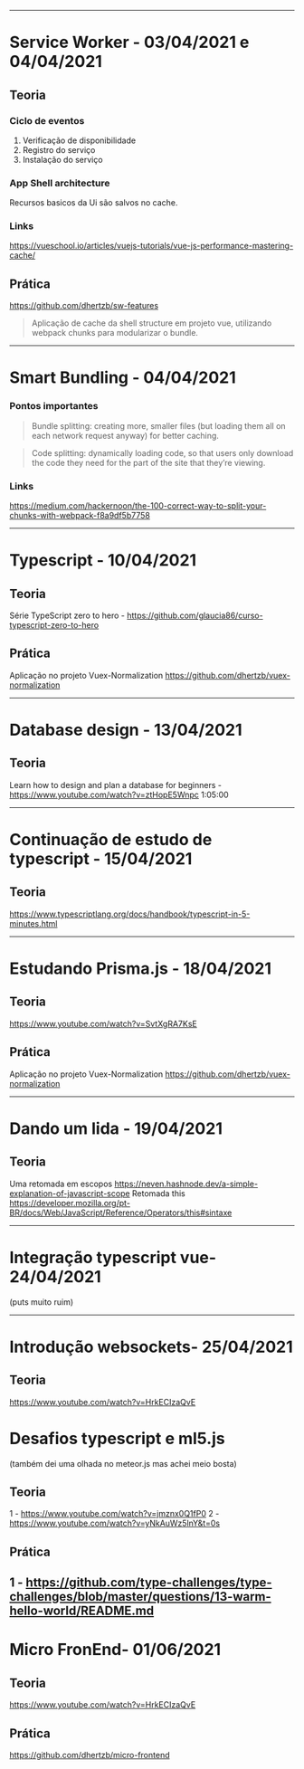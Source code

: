-----------------------------------------------------------------------------------------------------------------------------------------------

# Service Worker - 03/04/2021 e 04/04/2021
## Teoria
### Ciclo de eventos
  1. Verificação de disponibilidade
  2. Registro do serviço
  3. Instalação do serviço 
### App Shell architecture
  Recursos basicos da Ui são salvos no cache.
### Links
https://vueschool.io/articles/vuejs-tutorials/vue-js-performance-mastering-cache/
## Prática

  https://github.com/dhertzb/sw-features
> Aplicação de cache da shell structure em projeto vue, utilizando webpack chunks para modularizar o bundle.


-----------------------------------------------------------------------------------------------------------------------------------------------

# Smart Bundling - 04/04/2021

### Pontos importantes

> Bundle splitting: creating more, smaller files (but loading them all on each network request anyway) for better caching.

> Code splitting: dynamically loading code, so that users only download the code they need for the part of the site that they’re viewing.

### Links
https://medium.com/hackernoon/the-100-correct-way-to-split-your-chunks-with-webpack-f8a9df5b7758

-----------------------------------------------------------------------------------------------------------------------------------------------

# Typescript - 10/04/2021

## Teoria 

Série TypeScript zero to hero - https://github.com/glaucia86/curso-typescript-zero-to-hero

## Prática

Aplicação no projeto Vuex-Normalization https://github.com/dhertzb/vuex-normalization

-----------------------------------------------------------------------------------------------------------------------------------------------

# Database design - 13/04/2021

## Teoria 

Learn how to design and plan a database for beginners - https://www.youtube.com/watch?v=ztHopE5Wnpc 1:05:00

-----------------------------------------------------------------------------------------------------------------------------------------------

# Continuação de estudo de typescript - 15/04/2021

## Teoria 
https://www.typescriptlang.org/docs/handbook/typescript-in-5-minutes.html

-----------------------------------------------------------------------------------------------------------------------------------------------


# Estudando Prisma.js - 18/04/2021

## Teoria 
https://www.youtube.com/watch?v=SvtXgRA7KsE

## Prática 

Aplicação no projeto Vuex-Normalization https://github.com/dhertzb/vuex-normalization


-----------------------------------------------------------------------------------------------------------------------------------------------

# Dando um lida - 19/04/2021

## Teoria 
Uma retomada em escopos
https://neven.hashnode.dev/a-simple-explanation-of-javascript-scope
Retomada this
https://developer.mozilla.org/pt-BR/docs/Web/JavaScript/Reference/Operators/this#sintaxe

-----------------------------------------------------------------------------------------------------------------------------------------------

# Integração typescript vue- 24/04/2021

(puts muito ruim)

-----------------------------------------------------------------------------------------------------------------------------------------------

# Introdução websockets- 25/04/2021

## Teoria 
https://www.youtube.com/watch?v=HrkECIzaQvE

# Desafios typescript e ml5.js
(também dei uma olhada no meteor.js mas achei meio bosta)

## Teoria 

1 - https://www.youtube.com/watch?v=jmznx0Q1fP0
2 - https://www.youtube.com/watch?v=yNkAuWz5lnY&t=0s

## Prática

1 - https://github.com/type-challenges/type-challenges/blob/master/questions/13-warm-hello-world/README.md
-----------------------------------------------------------------------------------------------------------------------------------------------

# Micro FronEnd- 01/06/2021

## Teoria 
https://www.youtube.com/watch?v=HrkECIzaQvE

## Prática
https://github.com/dhertzb/micro-frontend

